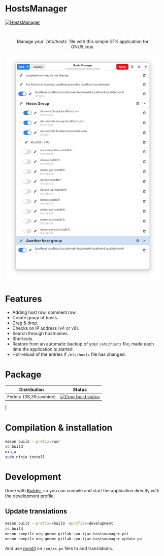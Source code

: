 # HostsManager

<!-- ![Contributors](https://img.shields.io/gitlab/contributors/spo-ijaz/HostsManager) -->
<!-- ![Stars](https://img.shields.io/gitlab/stars/spo-ijaz/HostsManager) -->
<!-- ![License](https://img.shields.io/gitlab/license/spo-ijaz/HostsManager) -->
<!-- ![Issues](https://img.shields.io/gitlab/issues/spo-ijaz/HostsManager) -->
[![HostsManager](https://img.shields.io/badge/copr-HostsManager-51A2DA?label=COPR&logo=fedora&logoColor=white)](https://copr.fedorainfracloud.org/coprs/spo-ijaz/HostsManager/)


<br/>
<p align="center">Manage your `/etc/hosts` file with this simple GTK application for GNU/Linux.</p>

<p align="center">
  <img width="500" alt="Screenshot" src="./data/screenshots/main.png">
</p>

# Features

* Adding host row, comment row.
* Create group of hosts.
* Drag & drop.
* Checks on IP address (v4 or v6).
* Search through hostnames.
* Shortcuts.
* Restore from an automatic backup of your `/etc/hosts` file, made each time the application is started.
* Hot-reload of the entries if `/etc/hosts` file has changed.

# Package

| Distribution           | Status                                                                                                                                                                                                                        |
|------------------------|-------------------------------------------------------------------------------------------------------------------------------------------------------------------------------------------------------------------------------|
| Fedora (38,39,rawhide) | [![Copr build status](https://copr.fedorainfracloud.org/coprs/spo-ijaz/HostsManager/package/hosts-manager/status_image/last_build.png)](https://copr.fedorainfracloud.org/coprs/spo-ijaz/HostsManager/package/hosts-manager/) 
|

# Compilation & installation

```sh
meson build --prefix=/usr
cd build
ninja
sudo ninja install
```

# Development

Done with [Builder](https://wiki.gnome.org/Apps/Builder), so you can compile and start the application directly with the development profile.

## Update translations

```bash
meson build --prefix=/build -Dprofile=development
cd build
meson compile org.gnome.gitlab.spo-ijaz.hostsmanager-pot
meson compile org.gnome.gitlab.spo-ijaz.hostsmanager-update-po
```

And use [poedit](https://poedit.net/) on `/po/xx.po` files to add translations.